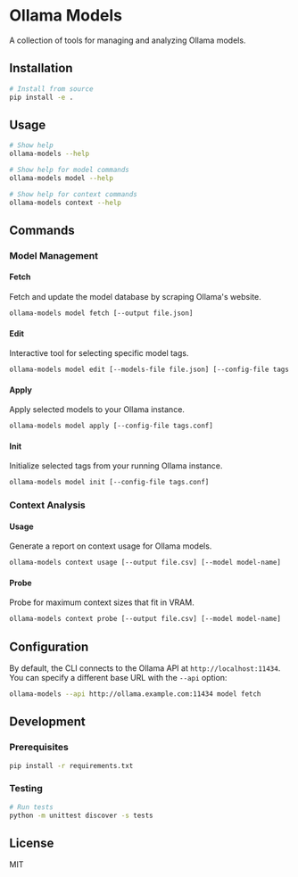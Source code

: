 # Ollama Models

A collection of tools for managing and analyzing Ollama models.

## Installation

```bash
# Install from source
pip install -e .
```

## Usage

```bash
# Show help
ollama-models --help

# Show help for model commands
ollama-models model --help

# Show help for context commands
ollama-models context --help
```

## Commands

### Model Management

#### Fetch

Fetch and update the model database by scraping Ollama's website.

```bash
ollama-models model fetch [--output file.json]
```

#### Edit

Interactive tool for selecting specific model tags.

```bash
ollama-models model edit [--models-file file.json] [--config-file tags.conf]
```

#### Apply

Apply selected models to your Ollama instance.

```bash
ollama-models model apply [--config-file tags.conf]
```

#### Init

Initialize selected tags from your running Ollama instance.

```bash
ollama-models model init [--config-file tags.conf]
```

### Context Analysis

#### Usage

Generate a report on context usage for Ollama models.

```bash
ollama-models context usage [--output file.csv] [--model model-name]
```

#### Probe

Probe for maximum context sizes that fit in VRAM.

```bash
ollama-models context probe [--output file.csv] [--model model-name]
```

## Configuration

By default, the CLI connects to the Ollama API at `http://localhost:11434`. You can specify a different base URL with the `--api` option:

```bash
ollama-models --api http://ollama.example.com:11434 model fetch
```

## Development

### Prerequisites

```bash
pip install -r requirements.txt
```

### Testing

```bash
# Run tests
python -m unittest discover -s tests
```

## License

MIT
